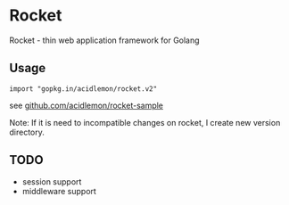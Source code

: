 # Rocket

Rocket - thin web application framework for Golang

## Usage

```
import "gopkg.in/acidlemon/rocket.v2"

```

see [github.com/acidlemon/rocket-sample](https://github.com/acidlemon/rocket-sample)

Note: If it is need to incompatible changes on rocket, I create new version directory.


## TODO

- session support
- middleware support

